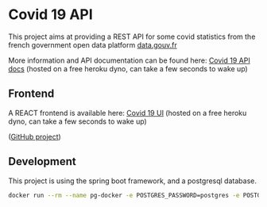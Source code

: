 # Covid 19 API

This project aims at providing a REST API for some covid statistics from the french government open data platform [data.gouv.fr](https://www.data.gouv.fr/en/pages/donnees-coronavirus)

More information and API documentation can be found here: [Covid 19 API docs](https://cov19api.herokuapp.com) (hosted on a free heroku dyno, can take a few seconds to wake up)

## Frontend

A REACT frontend is available here: [Covid 19 UI](https://cov19ui.herokuapp.com) (hosted on a free heroku dyno, can take a few seconds to wake up)

([GitHub project](https://github.com/mvoland/cov19ui))

## Development

This project is using the spring boot framework, and a postgresql database.

```bash
docker run --rm --name pg-docker -e POSTGRES_PASSWORD=postgres -e POSTGRES_DB=dev -d -p 5432:5432 postgres
```

